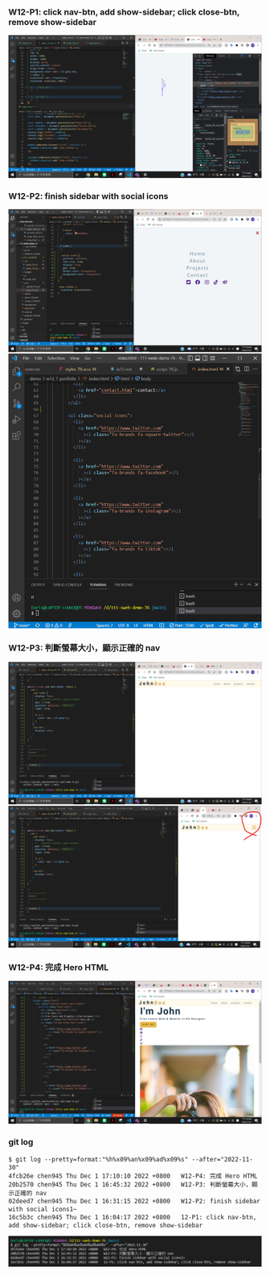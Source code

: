 ### W12-P1: click nav-btn, add show-sidebar; click close-btn, remove show-sidebar

![](./p1.png)


### W12-P2: finish sidebar with social icons
![](./p2.png)
![](./p2-1.png)

### W12-P3: 判斷螢幕大小，顯示正確的 nav
![](./p3.png)
![](./p3-1.png)


### W12-P4: 完成 Hero HTML
![](./p4.png)

### git log
```
$ git log --pretty=format:"%h%x09%an%x09%ad%x09%s" --after="2022-11-30"
4fcb26e chen945 Thu Dec 1 17:10:10 2022 +0800   W12-P4: 完成 Hero HTML
20b2570 chen945 Thu Dec 1 16:45:32 2022 +0800   W12-P3: 判斷螢幕大小，顯示正確的 nav
02deed7 chen945 Thu Dec 1 16:31:15 2022 +0800   W12-P2: finish sidebar with social icons1~
16c5b3c chen945 Thu Dec 1 16:04:17 2022 +0800   12-P1: click nav-btn, add show-sidebar; click close-btn, remove show-sidebar
```
![](./log.png)